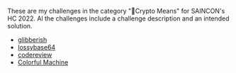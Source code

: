 These are my challenges in the category "🔏Crypto Means" for SAINCON's HC 2022. Al the challenges include a challenge description and an intended solution.

* [glibberish](/glibberish)
* [lossybase64](/lossybase64)
* [codereview](/codereview)
* [Colorful Machine](/colorful)